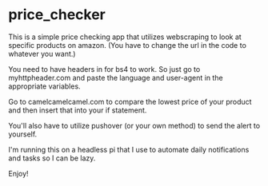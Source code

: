 # price_checker

This is a simple price checking app that utilizes webscraping to look at specific
products on amazon. (You have to change the url in the code to whatever you want.)

You need to have headers in for bs4 to work. So just go to myhttpheader.com and paste the language and user-agent 
in the appropriate variables.

Go to camelcamelcamel.com to compare the lowest price of your product and then insert that into your if statement.

You'll also have to utilize pushover (or your own method) to send the alert to yourself.

I'm running this on a headless pi that I use to automate daily notifications and tasks so I can be lazy.

Enjoy!